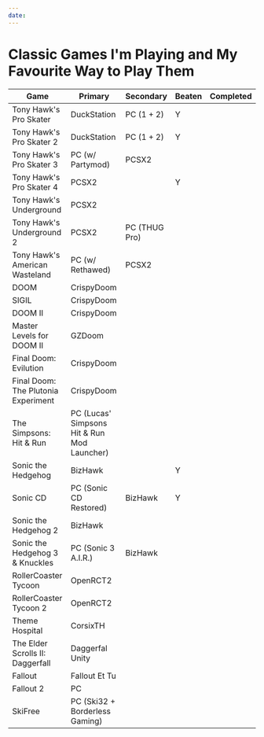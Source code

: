 ```yaml
---
date:
---
```


# Classic Games I'm Playing and My Favourite Way to Play Them

| Game                                | Primary                                     | Secondary     | Beaten | Completed |
|-------------------------------------|---------------------------------------------|---------------|--------|-----------|
| Tony Hawk's Pro Skater              | DuckStation                                 | PC (1 + 2)    | Y      |           |
| Tony Hawk's Pro Skater 2            | DuckStation                                 | PC (1 + 2)    | Y      |           |
| Tony Hawk's Pro Skater 3            | PC (w/ Partymod)                            | PCSX2         |        |           |
| Tony Hawk's Pro Skater 4            | PCSX2                                       |               | Y      |           |
| Tony Hawk's Underground             | PCSX2                                       |               |        |           |
| Tony Hawk's Underground 2           | PCSX2                                       | PC (THUG Pro) |        |           |
| Tony Hawk's American Wasteland      | PC (w/ Rethawed)                            | PCSX2         |        |           |
| DOOM                                | CrispyDoom                                  |               |        |           |
| SIGIL                               | CrispyDoom                                  |               |        |           |
| DOOM II                             | CrispyDoom                                  |               |        |           |
| Master Levels for DOOM II           | GZDoom                                      |               |        |           |
| Final Doom: Evilution               | CrispyDoom                                  |               |        |           |
| Final Doom: The Plutonia Experiment | CrispyDoom                                  |               |        |           |
| The Simpsons: Hit & Run             | PC (Lucas' Simpsons Hit & Run Mod Launcher) |               |        |           |
| Sonic the Hedgehog                  | BizHawk                                     |               | Y      |           |
| Sonic CD                            | PC (Sonic CD Restored)                      | BizHawk       | Y      |           |
| Sonic the Hedgehog 2                | BizHawk                                     |               |        |           |
| Sonic the Hedgehog 3 & Knuckles     | PC (Sonic 3 A.I.R.)                         | BizHawk       |        |           |
| RollerCoaster Tycoon                | OpenRCT2                                    |               |        |           |
| RollerCoaster Tycoon 2              | OpenRCT2                                    |               |        |           |
| Theme Hospital                      | CorsixTH                                    |               |        |           |
| The Elder Scrolls II: Daggerfall    | Daggerfal Unity                             |               |        |           |
| Fallout                             | Fallout Et Tu                               |               |        |           |
| Fallout 2                           | PC                                          |               |        |           |
| SkiFree                             | PC (Ski32 + Borderless Gaming)              |               |        |           |
